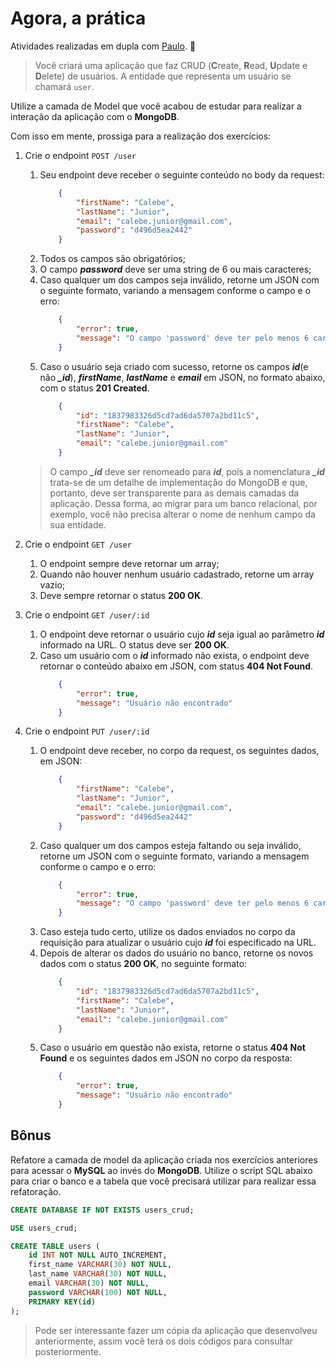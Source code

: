 # Agora, a prática

Atividades realizadas em dupla com [Paulo](https://github.com/paulohbsimoes). :clap:

> Você criará uma aplicação que faz CRUD (**C**reate, **R**ead, **U**pdate e **D**elete) de usuários. A entidade que representa um usuário se chamará `user`.

Utilize a camada de Model que você acabou de estudar para realizar a interação da aplicação com o **MongoDB**.

Com isso em mente, prossiga para a realização dos exercícios:

01. Crie o endpoint `POST /user`
    01. Seu endpoint deve receber o seguinte conteúdo no body da request:
        ```json
            {
                "firstName": "Calebe",
                "lastName": "Junior",
                "email": "calebe.junior@gmail.com",
                "password": "d496d5ea2442"
            }
        ```
    02. Todos os campos são obrigatórios;
    03. O campo ***password*** deve ser uma string de 6 ou mais caracteres;
    04. Caso qualquer um dos campos seja inválido, retorne um JSON com o seguinte formato, variando a mensagem conforme o campo e o erro:
        ```json
            {
                "error": true,
                "message": "O campo 'password' deve ter pelo menos 6 caracteres"
            }
        ```
    05. Caso o usuário seja criado com sucesso, retorne os campos ***id***(e não ***_id***), ***firstName***, ***lastName*** e ***email*** em JSON, no formato abaixo, com o status **201 Created**.
        ```json
            {
                "id": "1837983326d5cd7ad6da5707a2bd11c5",
                "firstName": "Calebe",
                "lastName": "Junior",
                "email": "calebe.junior@gmail.com"
            }
        ```
    > O campo ***_id*** deve ser renomeado para ***id***, pois a nomenclatura ***_id*** trata-se de um detalhe de implementação do MongoDB e que, portanto, deve ser transparente para as demais camadas da aplicação. Dessa forma, ao migrar para um banco relacional, por exemplo, você não precisa alterar o nome de nenhum campo da sua entidade.

02. Crie o endpoint `GET /user`
    01. O endpoint sempre deve retornar um array;
    02. Quando não houver nenhum usuário cadastrado, retorne um array vazio;
    03. Deve sempre retornar o status **200 OK**.
03. Crie o endpoint `GET /user/:id`
    01. O endpoint deve retornar o usuário cujo ***id*** seja igual ao parâmetro ***id*** informado na URL. O status deve ser **200 OK**.
    02. Caso um usuário com o ***id*** informado não exista, o endpoint deve retornar o conteúdo abaixo em JSON, com status **404 Not Found**.
        ```json
            {
                "error": true,
                "message": "Usuário não encontrado"
            }
        ```
04. Crie o endpoint `PUT /user/:id`
    01. O endpoint deve receber, no corpo da request, os seguintes dados, em JSON:
        ```json
            {
                "firstName": "Calebe",
                "lastName": "Junior",
                "email": "calebe.junior@gmail.com",
                "password": "d496d5ea2442"
            }
        ```
    02. Caso qualquer um dos campos esteja faltando ou seja inválido, retorne um JSON com o seguinte formato, variando a mensagem conforme o campo e o erro:
        ```json
            {
                "error": true,
                "message": "O campo 'password' deve ter pelo menos 6 caracteres"
            }
        ```
    03. Caso esteja tudo certo, utilize os dados enviados no corpo da requisição para atualizar o usuário cujo ***id*** foi especificado na URL.
    04. Depois de alterar os dados do usuário no banco, retorne os novos dados com o status **200 OK**, no seguinte formato:
        ```json
            {
                "id": "1837983326d5cd7ad6da5707a2bd11c5",
                "firstName": "Calebe",
                "lastName": "Junior",
                "email": "calebe.junior@gmail.com"
            }
        ```
    05. Caso o usuário em questão não exista, retorne o status **404 Not Found** e os seguintes dados em JSON no corpo da resposta:
        ```json
            {
                "error": true,
                "message": "Usuário não encontrado"
            }
        ```
## Bônus
Refatore a camada de model da aplicação criada nos exercícios anteriores para acessar o **MySQL** ao invés do **MongoDB**.
Utilize o script SQL abaixo para criar o banco e a tabela que você precisará utilizar para realizar essa refatoração.
```sql
CREATE DATABASE IF NOT EXISTS users_crud;

USE users_crud;

CREATE TABLE users (
    id INT NOT NULL AUTO_INCREMENT,
    first_name VARCHAR(30) NOT NULL,
    last_name VARCHAR(30) NOT NULL,
    email VARCHAR(30) NOT NULL,
    password VARCHAR(100) NOT NULL,
    PRIMARY KEY(id)
);
```
> Pode ser interessante fazer um cópia da aplicação que desenvolveu anteriormente, assim você terá os dois códigos para consultar posteriormente.
